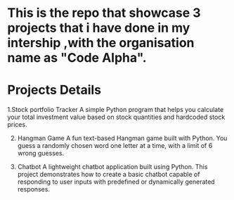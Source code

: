 # This is the repo that showcase 3 projects that i have done in my intership ,with the organisation name as "Code Alpha".

# Projects Details
1.Stock portfolio Tracker
A simple Python program that helps you calculate your total investment value based on stock quantities and hardcoded stock prices.

2. Hangman Game
A fun text-based Hangman game built with Python. You guess a randomly chosen word one letter at a time, with a limit of 6 wrong guesses.

3. Chatbot
A lightweight chatbot application built using Python. This project demonstrates how to create a basic chatbot capable of responding to user inputs with predefined or dynamically generated responses.
